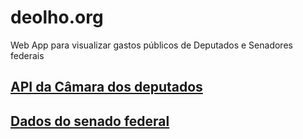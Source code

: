 # deolho.org

Web App para visualizar gastos públicos de Deputados e Senadores federais 

## [API da Câmara dos deputados](https://dadosabertos.camara.leg.br/)

## [Dados do senado federal](https://legis.senado.leg.br/dadosabertos/docs/ui/index.html)
